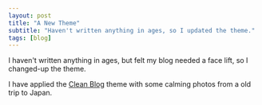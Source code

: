 ```yaml
---
layout: post
title: "A New Theme"
subtitle: "Haven't written anything in ages, so I updated the theme."
tags: [blog]
---
```


I haven't written anything in ages, but felt my blog needed a face lift, so I changed-up the theme.

I have applied the [Clean Blog](http://jekyllthemes.org/themes/clean-blog/) theme with some calming photos from a old trip to Japan.
